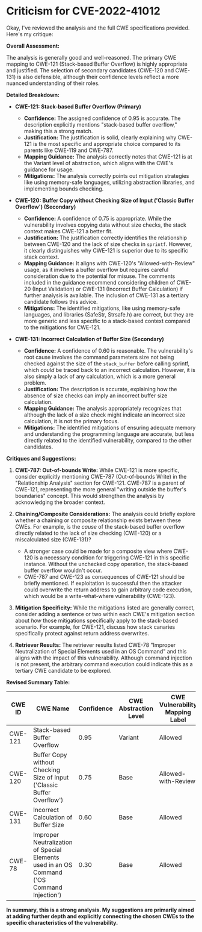 # Criticism for CVE-2022-41012

Okay, I've reviewed the analysis and the full CWE specifications provided. Here's my critique:

**Overall Assessment:**

The analysis is generally good and well-reasoned. The primary CWE mapping to CWE-121 (Stack-based Buffer Overflow) is highly appropriate and justified. The selection of secondary candidates (CWE-120 and CWE-131) is also defensible, although their confidence levels reflect a more nuanced understanding of their roles.

**Detailed Breakdown:**

*   **CWE-121: Stack-based Buffer Overflow (Primary)**

    *   **Confidence:** The assigned confidence of 0.95 is accurate. The description explicitly mentions "stack-based buffer overflow," making this a strong match.
    *   **Justification:** The justification is solid, clearly explaining why CWE-121 is the most specific and appropriate choice compared to its parents like CWE-119 and CWE-787.
    *   **Mapping Guidance:** The analysis correctly notes that CWE-121 is at the Variant level of abstraction, which aligns with the CWE's guidance for usage.
    *   **Mitigations:** The analysis correctly points out mitigation strategies like using memory-safe languages, utilizing abstraction libraries, and implementing bounds checking.
*   **CWE-120: Buffer Copy without Checking Size of Input ('Classic Buffer Overflow') (Secondary)**

    *   **Confidence:** A confidence of 0.75 is appropriate. While the vulnerability involves copying data without size checks, the stack context makes CWE-121 a better fit.
    *   **Justification:** The justification correctly identifies the relationship between CWE-120 and the lack of size checks in `sprintf`. However, it clearly distinguishes why CWE-121 is superior due to its specific stack context.
    *   **Mapping Guidance:** It aligns with CWE-120's "Allowed-with-Review" usage, as it involves a buffer overflow but requires careful consideration due to the potential for misuse. The comments included in the guidance recommend considering children of CWE-20 (Input Validation) or CWE-131 (Incorrect Buffer Calculation) if further analysis is available. The inclusion of CWE-131 as a tertiary candidate follows this advice.
    *   **Mitigations:** The identified mitigations, like using memory-safe languages, and libraries (SafeStr, Strsafe.h) are correct, but they are more generic and less specific to a stack-based context compared to the mitigations for CWE-121.
*   **CWE-131: Incorrect Calculation of Buffer Size (Secondary)**

    *   **Confidence:** A confidence of 0.60 is reasonable. The vulnerability's root cause involves the command parameters size not being checked against the size of the `stack_buffer` before calling sprintf, which *could* be traced back to an incorrect calculation. However, it is also simply a lack of any calculation, which is a more general problem.
    *   **Justification:** The description is accurate, explaining how the absence of size checks can imply an incorrect buffer size calculation.
    *   **Mapping Guidance:** The analysis appropriately recognizes that although the lack of a size check might indicate an incorrect size calculation, it is not the primary focus.
    *   **Mitigations:** The identified mitigations of ensuring adequate memory and understanding the programming language are accurate, but less directly related to the identified vulnerability, compared to the other candidates.

**Critiques and Suggestions:**

1.  **CWE-787: Out-of-bounds Write:** While CWE-121 is more specific, consider explicitly mentioning CWE-787 (Out-of-bounds Write) in the "Relationship Analysis" section for CWE-121. CWE-787 is a parent of CWE-121, representing the more general "writing outside the buffer's boundaries" concept. This would strengthen the analysis by acknowledging the broader context.

2.  **Chaining/Composite Considerations:** The analysis could briefly explore whether a chaining or composite relationship exists between these CWEs.  For example, is the *cause* of the stack-based buffer overflow directly related to the lack of size checking (CWE-120) or a miscalculated size (CWE-131)?

    *   A stronger case could be made for a composite view where CWE-120 is a necessary condition for triggering CWE-121 in this specific instance.  Without the unchecked copy operation, the stack-based buffer overflow wouldn't occur.
    *   CWE-787 and CWE-123 as consequences of CWE-121 should be briefly mentioned. If exploitation is successful then the attacker could overwrite the return address to gain arbitrary code execution, which would be a write-what-where vulnerability (CWE-123).
3.  **Mitigation Specificity:** While the mitigations listed are generally correct, consider adding a sentence or two within each CWE's mitigation section about *how* those mitigations specifically apply to the stack-based scenario. For example, for CWE-121, discuss how stack canaries specifically protect against return address overwrites.

4.  **Retriever Results:** The retriever results listed CWE-78 "Improper Neutralization of Special Elements used in an OS Command" and this aligns with the impact of this vulnerability. Although command injection is not present, the arbitrary command execution could indicate this as a tertiary CWE candidate to be explored.

**Revised Summary Table:**

| CWE ID | CWE Name | Confidence | CWE Abstraction Level | CWE Vulnerability Mapping Label | CWE-Vulnerability Mapping Notes |
|---|---|---|---|---|---|
| CWE-121 | Stack-based Buffer Overflow | 0.95 | Variant | Allowed | Primary CWE |
| CWE-120 | Buffer Copy without Checking Size of Input ('Classic Buffer Overflow') | 0.75 | Base | Allowed-with-Review | Secondary Candidate |
| CWE-131 | Incorrect Calculation of Buffer Size | 0.60 | Base | Allowed | Tertiary Candidate |
| CWE-78 | Improper Neutralization of Special Elements used in an OS Command ('OS Command Injection') | 0.30 | Base | Allowed | Quaternary Candidate |

**In summary, this is a strong analysis. My suggestions are primarily aimed at adding further depth and explicitly connecting the chosen CWEs to the specific characteristics of the vulnerability.**